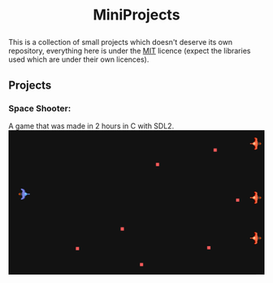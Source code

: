 # <p align=center> MiniProjects

This is a collection of small projects which doesn't deserve its own repository, everything here is under the [MIT](./LICENSE) licence (expect the libraries used which are under their own licences).

## Projects

### Space Shooter:  
A game that was made in 2 hours in C with SDL2.
[![SpaceShooterSS](C/SpaceShooter/screenshot.png)](C/SpaceShooter/)
